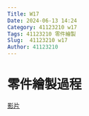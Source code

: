 ```yaml
---
Title: W17
Date: 2024-06-13 14:24
Category: 41123210 w17
Tags: 41123210 零件繪製
Slug:  41123210 w17
Author: 41123210
---
```

# 零件繪製過程
[影片](https://youtu.be/u_FxQgxKRGM?si=0cNUuAvIhDjI9pdC)